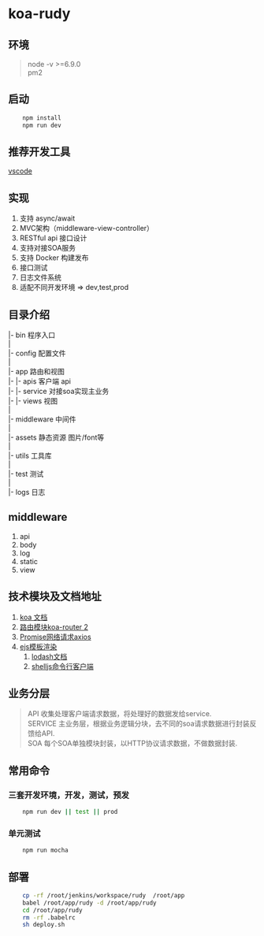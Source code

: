 # koa-rudy

## 环境

> node -v >=6.9.0      
> pm2 

## 启动

```bash
    npm install
    npm run dev
```

## 推荐开发工具
[vscode](https://code.visualstudio.com/)

## 实现
1. 支持 async/await
2. MVC架构（middleware-view-controller）
3. RESTful api 接口设计
4. 支持对接SOA服务
5. 支持 Docker 构建发布
6. 接口测试
7. 日志文件系统
8. 适配不同开发环境 => dev,test,prod


## 目录介绍
|- bin 程序入口  
|  
|- config 配置文件  
|  
|- app 路由和视图  
|- |- apis 客户端 api  
|- |- service 对接soa实现主业务  
|- |- views 视图       
|  
|- middleware 中间件  
|  
|- assets 静态资源 图片/font等   
|  
|- utils  工具库  
|  
|- test 测试  
|  
|- logs 日志  

## middleware

1. api 
2. body 
3. log 
4. static
5. view 

## 技术模块及文档地址

1. [koa 文档](https://github.com/guo-yu/koa-guide)
2. [路由模块koa-router 2](https://github.com/alexmingoia/koa-router/tree/master/#module_koa-router--Router+get%7Cput%7Cpost%7Cpatch%7Cdelete)
3. [Promise网络请求axios](https://github.com/mzabriskie/axios)
4. [ejs模板渲染](https://github.com/mde/ejs)
    1. [lodash文档](https://lodash.com/docs/4.17.2)
    2. [shelljs命令行客户端](https://github.com/shelljs/shelljs)
    

## 业务分层

> API 收集处理客户端请求数据，将处理好的数据发给service.         
> SERVICE 主业务层，根据业务逻辑分块，去不同的soa请求数据进行封装反馈给API.      
> SOA 每个SOA单独模块封装，以HTTP协议请求数据，不做数据封装.     

## 常用命令

### 三套开发环境，开发，测试，预发

```bash
    npm run dev || test || prod
```

### 单元测试

```bash
    npm run mocha
```

## 部署

```bash
    cp -rf /root/jenkins/workspace/rudy  /root/app
    babel /root/app/rudy -d /root/app/rudy 
    cd /root/app/rudy
    rm -rf .babelrc
    sh deploy.sh
```

